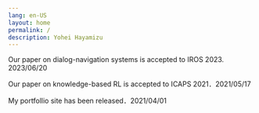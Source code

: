 ```yaml
---
lang: en-US
layout: home
permalink: /
description: Yohei Hayamizu
---
```


Our paper on dialog-navigation systems is accepted to IROS 2023. <span class="tag">2023/06/20</span>

Our paper on knowledge-based RL is accepted to ICAPS 2021．<span class="tag">2021/05/17</span>

My portfollio site has been released．<span class="tag">2021/04/01</span>